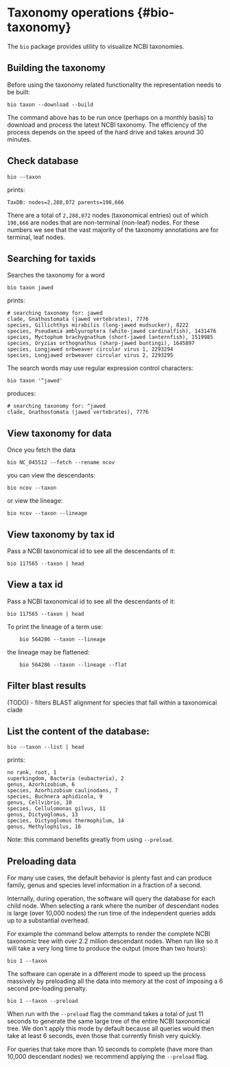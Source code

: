 # Taxonomy operations {#bio-taxonomy}

The `bio` package provides utility to visualize NCBI taxonomies.

## Building the taxonomy

Before using the taxonomy related functionality the representation needs to be built:

    bio taxon --download --build

The command above has to be run once (perhaps on a monthly basis) to download and process the latest NCBI taxonomy. The efficiency of the process depends on the speed of the hard drive and takes around 30 minutes.

## Check database


    bio --taxon
    
prints:

    TaxDB: nodes=2,288,072 parents=198,666

There are a total of `2,288,072` nodes (taxonomical entries) out of which `198,666` are nodes that are non-terminal (non-leaf) nodes. For these numbers we see that the vast majority of the taxonomy annotations are for terminal, leaf nodes.

## Searching for taxids

Searches the taxonomy for a word

    bio taxon jawed 

prints:

    # searching taxonomy for: jawed
    clade, Gnathostomata (jawed vertebrates), 7776
    species, Gillichthys mirabilis (long-jawed mudsucker), 8222
    species, Pseudamia amblyuroptera (white-jawed cardinalfish), 1431476
    species, Myctophum brachygnathum (short-jawed lanternfish), 1519985
    species, Oryzias orthognathus (sharp-jawed buntingi), 1645897
    species, Longjawed orbweaver circular virus 1, 2293294
    species, Longjawed orbweaver circular virus 2, 2293295

The search words may use regular expression control characters:

    bio taxon '^jawed'

produces:

    # searching taxonomy for: ^jawed
    clade, Gnathostomata (jawed vertebrates), 7776

## View taxonomy for data 

Once you fetch the data
    
    bio NC_045512 --fetch --rename ncov
        
you can view the descendants:

```{bash, comment=NA}
bio ncov --taxon
```

or view the lineage:

```{bash, comment=NA}
bio ncov --taxon --lineage
```

## View taxonomy by tax id
    
Pass a NCBI taxonomical id to see all the descendants of it:

```{bash, comment=NA}
bio 117565 --taxon | head
```

## View a tax id 

Pass a NCBI taxonomical id to see all the descendants of it:

```{bash, comment=NA}
bio 117565 --taxon | head
```

To print the lineage of a term use:

```{bash, comment=NA}
    bio 564286 --taxon --lineage
```

the lineage may be flattened:

```{bash, comment=NA}
    bio 564286 --taxon --lineage --flat
```
   
## Filter blast results

(TODO) - filters BLAST alignment for species that fall within a taxonomical clade

## List the content of the database:

    bio --taxon --list | head
    
prints:

    no rank, root, 1
    superkingdom, Bacteria (eubacteria), 2
    genus, Azorhizobium, 6
    species, Azorhizobium caulinodans, 7
    species, Buchnera aphidicola, 9
    genus, Cellvibrio, 10
    species, Cellulomonas gilvus, 11
    genus, Dictyoglomus, 13
    species, Dictyoglomus thermophilum, 14
    genus, Methylophilus, 16

Note: this command benefits greatly from using `--preload`.

## Preloading data

For many use cases,  the default behavior is plenty fast and can produce family, genus and species level information in a fraction of a second.

Internally, during operation, the software will query the database for each child node. When selecting a rank where the number of descendant nodes is large (over 10,000 nodes) the run time of the independent queries adds up to a substantial overhead.

For example the command below attempts to render the complete NCBI taxonomic tree with over 2.2 million descendant nodes. When run like so it will take a very long time to produce the output (more than two hours):

    bio 1 --taxon 

The software can operate in a different mode to speed up the process massively by preloading all the data into memory at the cost of imposing a 6 second pre-loading penalty.

    bio 1 --taxon --preload
    
When run with the `--preload` flag the command takes a total of just 11 seconds to generate the same large tree of the entire NCBI taxonomical tree. We don't apply this mode by default because all queries would then take at least 6 seconds, even those that currently finish very quickly.

For queries that take more than 10 seconds to complete (have more than 10,000 descendant nodes) we recommend applying the `--preload` flag.

 